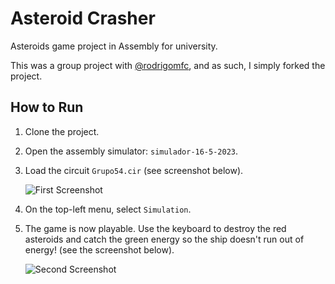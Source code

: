 # Asteroid Crasher
Asteroids game project in Assembly for university.

This was a group project with [@rodrigomfc](https://github.com/rodrigomfc), and as such, I simply forked the project.

## How to Run
1. Clone the project.
2. Open the assembly simulator: `simulador-16-5-2023`.
3. Load the circuit `Grupo54.cir` (see screenshot below).

   ![First Screenshot](https://cdn.discordapp.com/attachments/1160254113305600033/1171440820960903208/image.png?ex=655cb048&is=654a3b48&hm=b4b68099387892e52c77b2f9ddfb3e21e6c3a4271054ce395caca570018dd088&)

4. On the top-left menu, select `Simulation`.
5. The game is now playable. Use the keyboard to destroy the red asteroids and catch the green energy so the ship doesn't run out of energy! (see the screenshot below).

   ![Second Screenshot](https://cdn.discordapp.com/attachments/1160254113305600033/1171440668900601926/image.png?ex=655cb023&is=654a3b23&hm=007687b9e9bdcec58fe5e385f864f46d8ec0b041a521bc660aa9ae3763889914&)
